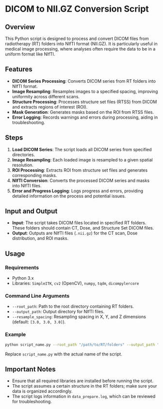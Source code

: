 # DICOM to NII.GZ Conversion Script

## Overview

This Python script is designed to process and convert DICOM files from radiotherapy (RT) folders into NIfTI format (NII.GZ). It is particularly useful in medical image processing, where analyses often require the data to be in a uniform format like NIfTI.

## Features

- **DICOM Series Processing**: Converts DICOM series from RT folders into NIfTI format.
- **Image Resampling**: Resamples images to a specified spacing, improving uniformity across different scans.
- **Structure Processing**: Processes structure set files (RTSS) from DICOM and extracts regions of interest (ROI).
- **Mask Generation**: Generates masks based on the ROI from RTSS files.
- **Error Logging**: Records warnings and errors during processing, aiding in troubleshooting.

## Steps

1. **Load DICOM Series**: The script loads all DICOM series from specified directories.
2. **Image Resampling**: Each loaded image is resampled to a given spatial resolution.
3. **ROI Processing**: Extracts ROI from structure set files and generates corresponding masks.
4. **NIfTI Conversion**: Converts the processed DICOM series and masks into NIfTI files.
5. **Error and Progress Logging**: Logs progress and errors, providing detailed information on the process and potential issues.

## Input and Output

- **Input**: The script takes DICOM files located in specified RT folders. These folders should contain CT, Dose, and Structure Set DICOM files.
- **Output**: Outputs are NIfTI files (`.nii.gz`) for the CT scan, Dose distribution, and ROI masks.

## Usage

### Requirements

- Python 3.x
- Libraries: `SimpleITK`, `cv2` (OpenCV), `numpy`, `tqdm`, `dicompylercore`

### Command Line Arguments

- `--root_path`: Path to the root directory containing RT folders.
- `--output_path`: Output directory for NIfTI files.
- `--resample_spacing`: Resampling spacing in X, Y, and Z dimensions (default: `[3.0, 3.0, 3.0]`).

### Example

```bash
python script_name.py --root_path "/path/to/RT/folders" --output_path "./output_niis" --resample_spacing 3.0 3.0 3.0
```

Replace `script_name.py` with the actual name of the script.

## Important Notes

- Ensure that all required libraries are installed before running the script.
- The script assumes a certain structure in the RT folders; make sure your data is organized accordingly.
- The script logs information in `data_prepare.log`, which can be reviewed for troubleshooting.
